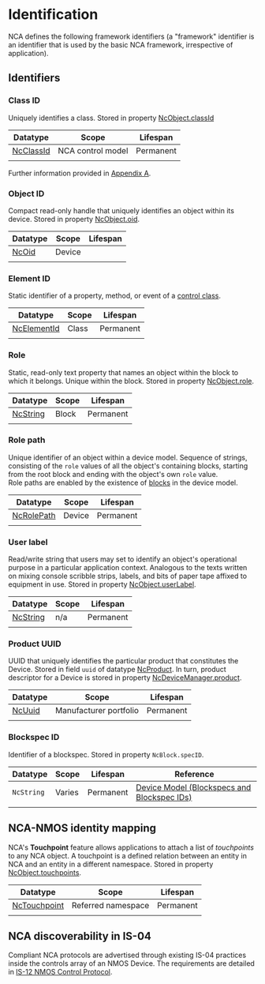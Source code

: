 # Identification

NCA defines the following framework identifiers (a "framework" identifier is an identifier that is used by the basic NCA framework, irrespective of application).

## Identifiers

### Class ID

Uniquely identifies a class. Stored in property [NcObject.classId](https://specs.amwa.tv/ms-05-02/branches/v1.0-dev/docs/Framework.html#ncobject)

| Datatype                                                                                     | Scope             | Lifespan  |
| -------------------------------------------------------------------------------------------  | ----------------- | ----------|
| [NcClassId](https://specs.amwa.tv/ms-05-02/branches/v1.0-dev/docs/Framework.html#ncclassid)  | NCA control model | Permanent |
|                                                                                              |                   |           |

Further information provided in [Appendix A](Appendix%20A%20-%20Class%20ID%20Format.md).

### Object ID

Compact read-only handle that uniquely identifies an object within its device. Stored in property [NcObject.oid](https://specs.amwa.tv/ms-05-02/branches/v1.0-dev/docs/Framework.html#ncobject).

| Datatype                                                                            | Scope    | Lifespan  |
| ----------------------------------------------------------------------------------- | -------- | --------- |
| [NcOid](https://specs.amwa.tv/ms-05-02/branches/v1.0-dev/docs/Framework.html#ncoid) | Device   |           |
|                                                                                     |          |           |

### Element ID

Static identifier of a property, method, or event of a [control class](https://specs.amwa.tv/ms-05-02/branches/v1.0-dev/docs/Framework.html#control-classes).

| Datatype                                                                                        | Scope    | Lifespan  |
| ----------------------------------------------------------------------------------------------- | -------- | --------  |
| [NcElementId](https://specs.amwa.tv/ms-05-02/branches/v1.0-dev/docs/Framework.html#ncelementid) | Class    | Permanent |
|                                                                                                 |          |           |

### Role

Static, read-only text property that names an object within the block to which it belongs. Unique within the block. Stored in property [NcObject.role](https://specs.amwa.tv/ms-05-02/branches/v1.0-dev/docs/Framework.html#ncobject).

| Datatype                                                                                    | Scope    | Lifespan  |
| ------------------------------------------------------------------------------------------- | -------- | --------  |
| [NcString](https://specs.amwa.tv/ms-05-02/branches/v1.0-dev/docs/Framework.html#primitives) | Block    | Permanent |
|                                                                                             |          |           |

### Role path

Unique identifier of an object within a device model. Sequence of strings, consisting of the `role` values of all the object's containing blocks, starting from the root block and ending with the object's own `role` value.  
Role paths are enabled by the existence of [blocks](https://specs.amwa.tv/ms-05-02/branches/v1.0-dev/docs/Framework.html#ncblock) in the device model.

| Datatype                                                                                      | Scope    | Lifespan  |
| --------------------------------------------------------------------------------------------- | -------- | --------  |
| [NcRolePath](https://specs.amwa.tv/ms-05-02/branches/v1.0-dev/docs/Framework.html#ncrolepath) | Device   | Permanent |
|                                                                                               |          |           |

### User label

Read/write string that users may set to identify an object's operational purpose in a particular application context. Analogous to the texts written on mixing console scribble strips, labels, and bits of paper tape affixed to equipment in use. Stored in property [NcObject.userLabel](https://specs.amwa.tv/ms-05-02/branches/v1.0-dev/docs/Framework.html#ncobject).

| Datatype                                                                                    | Scope    | Lifespan  |
| ------------------------------------------------------------------------------------------- | -------- | --------- |
| [NcString](https://specs.amwa.tv/ms-05-02/branches/v1.0-dev/docs/Framework.html#primitives) | n/a      | Permanent |
|                                                                                             |          |           |

### Product UUID

UUID that uniquely identifies the particular product that constitutes the Device. Stored in field `uuid` of datatype [NcProduct](https://specs.amwa.tv/ms-05-02/branches/v1.0-dev/docs/Framework.html#ncproduct). In turn, product descriptor for a Device is stored in property [NcDeviceManager.product](https://specs.amwa.tv/ms-05-02/branches/v1.0-dev/docs/Framework.html#ncdevicemanager).

| Datatype                                                                              | Scope                  | Lifespan  |
| ------------------------------------------------------------------------------------- | ---------------------- | --------  |
| [NcUuid](https://specs.amwa.tv/ms-05-02/branches/v1.0-dev/docs/Framework.html#ncuuid) | Manufacturer portfolio | Permanent |
|                                                                                       |                        |           |

### Blockspec ID

Identifier of a blockspec.  Stored in property `NcBlock.specID`.

| Datatype     | Scope    | Lifespan  | Reference |
| ------------ | -------- | --------  | ---------------------------------------------------------------- |
| `NcString`   | Varies   | Permanent |[Device Model (Blockspecs and Blockspec IDs)](Device%20Model.md#Blockspecs-and-Blockspec-IDs)|
|              |          |           |                                                                  |

## NCA-NMOS identity mapping

NCA's **Touchpoint** feature allows applications to attach a list of _touchpoints_ to any NCA object. A touchpoint is a defined relation between an entity in NCA and an entity in a different namespace. Stored in property [NcObject.touchpoints](https://specs.amwa.tv/ms-05-02/branches/v1.0-dev/docs/Framework.html#ncobject).

| Datatype                                                                                          | Scope                  | Lifespan  |
| ------------------------------------------------------------------------------------------------- | ---------------------- | --------  |
| [NcTouchpoint](https://specs.amwa.tv/ms-05-02/branches/v1.0-dev/docs/Framework.html#nctouchpoint) | Referred namespace     | Permanent |
|                                                                                                   |                        |           |

## NCA discoverability in IS-04

Compliant NCA protocols are advertised through existing IS-04 practices inside the controls array of an NMOS Device. The requirements are detailed in [IS-12 NMOS Control Protocol](https://specs.amwa.tv/is-12).

